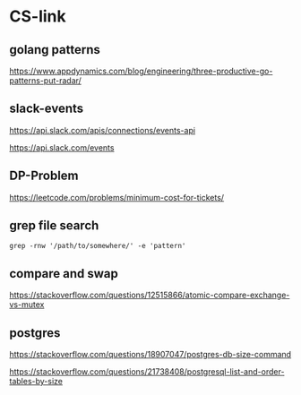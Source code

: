 # CS-link
## golang patterns
https://www.appdynamics.com/blog/engineering/three-productive-go-patterns-put-radar/

## slack-events
https://api.slack.com/apis/connections/events-api

https://api.slack.com/events

## DP-Problem
https://leetcode.com/problems/minimum-cost-for-tickets/

## grep file search
```
grep -rnw '/path/to/somewhere/' -e 'pattern'
```

## compare and swap 
https://stackoverflow.com/questions/12515866/atomic-compare-exchange-vs-mutex

## postgres
https://stackoverflow.com/questions/18907047/postgres-db-size-command

https://stackoverflow.com/questions/21738408/postgresql-list-and-order-tables-by-size
